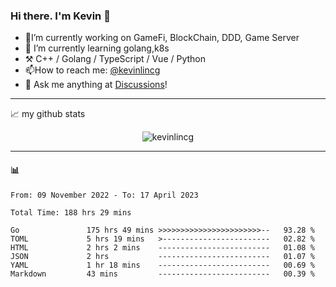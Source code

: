 ### Hi there. I'm Kevin 👋

- 🔭I’m currently working on GameFi, BlockChain, DDD, Game Server
- 🌱 I’m currently learning golang,k8s
-   :hammer_and_pick: C++ / Golang / TypeScript / Vue / Python
- 📫How to reach me: [@kevinlincg](https://twitter.com/kevinlincg) 
-   :thought_balloon: Ask me anything at [Discussions](https://github.com/kevinlincg/kevinlincg/discussions/new)!

---

📈 my github stats

<p align="center"> <img src="https://github-readme-stats-ouuan.vercel.app/api?username=kevinlincg&theme=dark&show_icons=true&count_private=true" alt="kevinlincg" />

---

#### :bar_chart: 

<!--START_SECTION:waka-->

```text
From: 09 November 2022 - To: 17 April 2023

Total Time: 188 hrs 29 mins

Go               175 hrs 49 mins >>>>>>>>>>>>>>>>>>>>>>>--   93.28 %
TOML             5 hrs 19 mins   >------------------------   02.82 %
HTML             2 hrs 2 mins    -------------------------   01.08 %
JSON             2 hrs           -------------------------   01.07 %
YAML             1 hr 18 mins    -------------------------   00.69 %
Markdown         43 mins         -------------------------   00.39 %
```

<!--END_SECTION:waka-->
